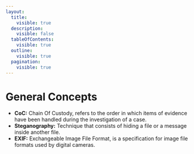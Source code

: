 ```yaml
---
layout:
  title:
    visible: true
  description:
    visible: false
  tableOfContents:
    visible: true
  outline:
    visible: true
  pagination:
    visible: true
---
```


# General Concepts

* **CoC:** Chain Of Custody, refers to the order in which items of evidence have been handled during the investigation of a case.
* **Steganography:** Technique that consists of hiding a file or a message inside another file.
* **EXIF:** Exchangeable Image File Format, is a specification for image file formats used by digital cameras.
